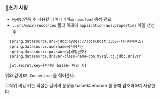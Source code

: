 ### 🔨초기 세팅
- `MySQL`연동 후 사용할 데이터베이스 `newsfeed` 생성 필요.
- `..src/main/resources` 폴더 아래에 `application-aws.properties` 파일 생성 후
```properties
  spring.datasource.url=jdbc:mysql://localhost:3306/{데티터베이스}
  spring.datasource.username={사용자}
  spring.datasource.password={비밀번호}
  spring.datasource.driver-class-name=com.mysql.cj.jdbc.Driver

  jwt.secret.key={무작위 base64 비밀 키}
```
위와 같이 `DB Connection` 을 적어준다.

무작위 비밀 키는 적절한 길이의 문장을 base64 encode 를 통해 암호화하여 사용한다.